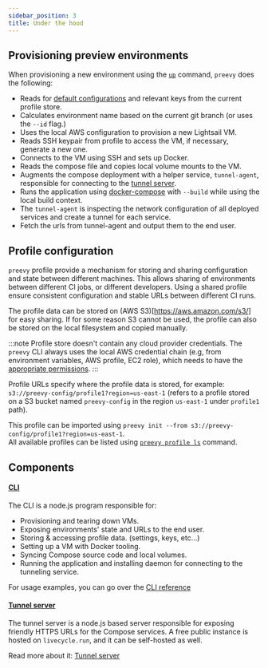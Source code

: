 ```yaml
---
sidebar_position: 3
title: Under the hood
---
```


## Provisioning preview environments

When provisioning a new environment using the [`up`](/cli-reference#preevy-up-service) command, `preevy` does the following:

- Reads for [default configurations](#profile-configuration) and relevant keys from the current profile store.
- Calculates environment name based on the current git branch (or uses the `--id` flag.)
- Uses the local AWS configuration to provision a new Lightsail VM.
- Reads SSH keypair from profile to access the VM, if necessary, generate a new one.
- Connects to the VM using SSH and sets up Docker.
- Reads the compose file and copies local volume mounts to the VM.
- Augments the compose deployment with a helper service, `tunnel-agent`, responsible for connecting to the [tunnel server](/tunnel-server).
- Runs the application using [docker-compose](https://docs.docker.com/compose/) with `--build` while using the local build context.
- The `tunnel-agent` is inspecting the network configuration of all deployed services and create a tunnel for each service.
- Fetch the urls from tunnel-agent and output them to the end user.

## Profile configuration

`preevy` profile provide a mechanism for storing and sharing configuration and state between different machines. This allows sharing of environments between different CI jobs, or different developers.
Using a shared profile ensure consistent configuration and stable URLs between different CI runs.

The profile data can be stored on (AWS S3)[https://aws.amazon.com/s3/] for easy sharing. If for some reason S3 cannot be used, the profile can also be stored on the local filesystem and copied manually.

:::note
Profile store doesn't contain any cloud provider credentials.
The `preevy` CLI always uses the local AWS credential chain (e.g, from environment variables, AWS profile, EC2 role), which needs to have the [appropriate permissions](/drivers/aws-lightsail).
:::

Profile URLs specify where the profile data is stored, for example: `s3://preevy-config/profile1?region=us-east-1` (refers to a profile stored on a S3 bucket named `preevy-config` in the region `us-east-1` under `profile1` path).

This profile can be imported using `preevy init --from s3://preevy-config/profile1?region=us-east-1`.  
All available profiles can be listed using [`preevy profile ls`](/cli-reference#preevy-profile-ls) command.

## Components

#### [CLI](https://github.com/livecycle/preevy/tree/master/packages/cli)

The CLI is a node.js program responsible for:

- Provisioning and tearing down VMs.
- Exposing environments' state and URLs to the end user.
- Storing & accessing profile data. (settings, keys, etc...)
- Setting up a VM with Docker tooling.
- Syncing Compose source code and local volumes.
- Running the application and installing daemon for connecting to the tunneling service.

For usage examples, you can go over the [CLI reference](/cli-reference.md)

#### [Tunnel server](https://github.com/livecycle/preevy/tree/master/packages/tunnel-server)

The tunnel server is a node.js based server responsible for exposing friendly HTTPS URLs for the Compose services.
A free public instance is hosted on `livecycle.run`, and it can be self-hosted as well.

Read more about it: [Tunnel server](/tunnel-server/overview.md)
